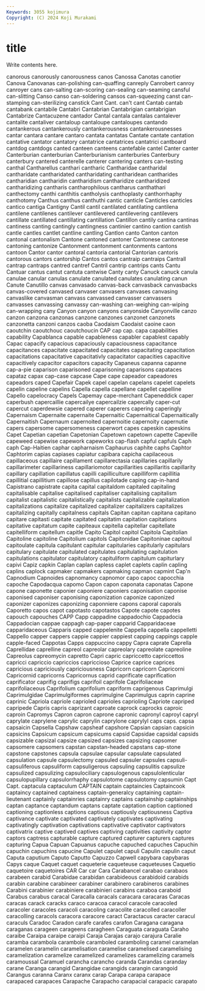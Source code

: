 ```yaml
---
Keywords: 3055 kojimura
Copyright: (C) 2024 Koji Murakami
---
```


# title

Write contents here.



canorous canorously canorousness canos
Canossa Canotas canotier Canova Canovanas can-polishing can-quaffing canreply Canrobert canroy
canroyer cans can-salting can-scoring can-sealing can-seaming cansful can-slitting Canso canso
can-soldering cansos can-squeezing canst can-stamping can-sterilizing canstick Cant Cant. can't
cant Cantab cantab cantabank cantabile Cantabri Cantabrian Cantabrigian cantabrigian Cantabrize
Cantacuzene cantador Cantal cantala cantalas cantalever cantalite cantaliver cantaloup cantaloupe
cantaloupes cantando cantankerous cantankerously cantankerousness cantankerousnesses cantar cantara cantare cantaro
cantata cantatas Cantate cantate cantation cantative cantator cantatory cantatrice cantatrices
cantatrici cantboard cantdog cantdogs canted canteen canteens cantefable cantel Canter
canter Canterburian canterburian Canterburianism canterburies Canterbury canterbury cantered canterelle canterer
cantering canters can-testing canthal Cantharellus canthari cantharic Cantharidae cantharidal cantharidate
cantharidated cantharidating cantharidean cantharides cantharidian cantharidin cantharidism cantharidize cantharidized cantharidizing
cantharis cantharophilous cantharus canthathari canthectomy canthi canthitis cantholysis canthoplasty canthorrhaphy
canthotomy Canthus canthus canthuthi cantic canticle Canticles canticles cantico cantiga
Cantigny Cantil cantil cantilated cantilating cantilena cantilene cantilenes cantilever cantilevered
cantilevering cantilevers cantillate cantillated cantillating cantillation Cantillon cantily cantina cantinas
cantiness canting cantingly cantingness cantinier cantino cantion cantish cantle cantles
cantlet cantline cantling Cantlon canto Canton canton cantonal cantonalism Cantone
cantoned cantoner Cantonese cantonese cantoning cantonize Cantonment cantonment cantonments cantons
cantoon Cantor cantor cantoral cantoria cantorial Cantorian cantoris cantorous cantors
cantorship Cantos cantos cantraip cantraips Cantrall cantrap cantraps cantred cantref
Cantril cantrip cantrips cants Cantu Cantuar cantus cantut cantuta cantwise
Canty canty Canuck canuck canula canulae canular canulas canulate canulated
canulates canulating canun Canute Canutillo canvas canvasado canvas-back canvasback canvasbacks
canvas-covered canvased canvaser canvasers canvases canvasing canvaslike canvasman canvass canvassed
canvasser canvassers canvasses canvassing canvassy can-washing can-weighing can-wiping can-wrapping cany
Canyon canyon canyons canyonside Canyonville canzo canzon canzona canzonas canzone
canzones canzonet canzonets canzonetta canzoni canzos caoba Caodaism Caodaist caoine
caon caoutchin caoutchouc caoutchoucin CAP cap cap. capa capabilities capability
Capablanca capable capableness capabler capablest capably Capac capacify capacious capaciously
capaciousness capacitance capacitances capacitate capacitated capacitates capacitating capacitation capacitations capacitative
capacitativly capacitator capacities capacitive capacitively capacitor capacitors capacity Capaneus capanna
capanne cap-a-pie caparison caparisoned caparisoning caparisons capataces capataz capax cap-case
capcase Cape cape capeador capeadores capeadors caped Capefair Capek capel
capelan capelans capelet capelets capelin capeline capelins Capella capella capellane
capellet capelline Capello capelocracy Capels Capemay cape-merchant Capeneddick caper caperbush
capercaillie capercailye capercailzie capercally caper-cut capercut caperdewsie capered caperer caperers
capering caperingly Capernaism Capernaite capernaite Capernaitic Capernaitical Capernaitically Capernaitish Capernaum
capernoited capernoitie capernoity capernutie capers capersome capersomeness caperwort capes capeskin
capeskins Capet Capetian capetian Capetonian Capetown capetown capette Capeville capeweed
capewise capework capeworks cap-flash capful capfuls Caph caph Cap-Haitien caphar
capharnaism Caphaurus caphite caphs Caphtor Caphtorim capias capiases capiatur capibara
capicha capilaceous capillaceous capillaire capillament capillarectasia capillaries capillarily capillarimeter capillariness
capillariomotor capillarities capillaritis capillarity capillary capillation capillatus capilli capilliculture capilliform
capillitia capillitial capillitium capillose capillus capilotade caping cap-in-hand Capistrano capistrate
capita capital capitaldom capitaled capitaling capitalisable capitalise capitalised capitaliser capitalising
capitalism capitalist capitalistic capitalistically capitalists capitalizable capitalization capitalizations capitalize capitalized
capitalizer capitalizers capitalizes capitalizing capitally capitalness capitals Capitan capitan capitana
capitano capitare capitasti capitate capitated capitatim capitation capitations capitative capitatum
capite capiteaux capitella capitellar capitellate capitelliform capitellum capitle Capito Capitol
capitol Capitola Capitolian Capitoline capitoline Capitolium capitols Capitonidae Capitoninae capitoul
capitoulate capitula capitulant capitular capitularies capitularly capitulars capitulary capitulate capitulated
capitulates capitulating capitulation capitulations capitulator capitulatory capituliform capitulum capiturlary capivi
Capiz capkin Caplan caplan capless caplet caplets caplin capling caplins
caplock capmaker capmakers capmaking capman capmint Cap'n Capnodium Capnoides capnomancy
capnomor capo capoc capocchia capoche Capodacqua capomo Capon capon caponata
caponatas Capone capone caponette caponier caponiere caponiers caponisation caponise caponised
caponiser caponising caponization caponize caponized caponizer caponizes caponizing caponniere capons
caporal caporals Caporetto capos capot capotasto capotastos Capote capote capotes
capouch capouches CAPP Capp cappadine cappadochio Cappadocia Cappadocian cappae cappagh
cap-paper capparid Capparidaceae capparidaceous Capparis capped cappelenite Cappella cappella cappelletti
Cappello capper cappers cappie cappier cappiest capping cappings capple capple-faced
Cappotas Capps cappuccino cappy Capra caprate Caprella Caprellidae caprelline capreol
capreolar capreolary capreolate capreoline Capreolus capreomycin capretto Capri capric capriccetto
capriccettos capricci capriccio capriccios capriccioso Caprice caprice caprices capricious capriciously
capriciousness Capricorn capricorn Capricorni Capricornid capricorns Capricornus caprid caprificate caprification
caprificator caprifig caprifigs caprifoil caprifole Caprifoliaceae caprifoliaceous Caprifolium caprifolium capriform
caprigenous Caprimulgi Caprimulgidae Caprimulgiformes caprimulgine Caprimulgus caprin caprine caprinic Capriola
capriole caprioled caprioles caprioling Capriote capriped capripede Capris capris caprizant
caproate caprock caprocks caproic caproin Capromys Capron capron caprone capronic
capronyl caproyl capryl caprylate caprylene caprylic caprylin caprylone caprylyl caps
caps. capsa capsaicin Capsella Capshaw capsheaf capshore Capsian capsian capsicin
capsicins Capsicum capsicum capsicums capsid Capsidae capsidal capsids capsizable capsizal
capsize capsized capsizes capsizing capsomer capsomere capsomers capstan capstan-headed capstans
cap-stone capstone capstones capsula capsulae capsular capsulate capsulated capsulation capsule
capsulectomy capsuled capsuler capsules capsuli- capsuliferous capsuliform capsuligerous capsuling capsulitis
capsulize capsulized capsulizing capsulociliary capsulogenous capsulolenticular capsulopupillary capsulorrhaphy capsulotome capsulotomy
capsumin Capt Capt. captacula captaculum CAPTAIN captain captaincies Captaincook captaincy
captained captainess captain-generalcy captaining captain-lieutenant captainly captainries captainry captains captainship
captainships captan captance captandum captans captate captation caption captioned captioning
captionless captions captious captiously captiousness Captiva captivance captivate captivated captivately
captivates captivating captivatingly captivation captivations captivative captivator captivators captivatrix captive
captived captives captiving captivities captivity captor captors captress capturable capture
captured capturer capturers captures capturing Capua Capuan Capuanus capuche capuched
capuches Capuchin capuchin capuchins capucine Capulet capulet capuli Capulin capulin
caput Caputa caputium Caputo Caputto Capuzzo Capwell capybara capybaras Capys
caque Caquet caquet caqueterie caqueteuse caqueteuses Caquetio caquetoire caquetoires CAR
Car car Cara Carabancel carabao carabaos carabeen carabid Carabidae carabidan
carabideous carabidoid carabids carabin carabine carabineer carabiner carabinero carabineros carabines
Carabini carabinier carabiniere carabinieri carabins caraboa caraboid Carabus carabus caracal
Caracalla caracals caracara caracaras Caracas caracas carack caracks caraco caracoa
caracol caracole caracoled caracoler caracoles caracoli caracoling caracolite caracolled caracoller
caracolling caracols caracora caracore caract Caractacus caracter caracul caraculs Caradoc
Caradon carafe carafes carafon Caragana caragana caraganas carageen carageens caragheen
Caraguata caraguata Caraho caraibe Caraipa caraipe caraipi Caraja Carajas carajo
carajura Caralie caramba carambola carambole caramboled caramboling caramel caramelan caramelen
caramelin caramelisation caramelise caramelised caramelising caramelization caramelize caramelized caramelizes caramelizing
caramels caramoussal Caramuel carancha carancho caranda Carandas caranday carane Caranga
carangid Carangidae carangids carangin carangoid Carangus caranna Caranx caranx carap
Carapa carapa carapace carapaced carapaces Carapache Carapacho carapacial carapacic carapato
